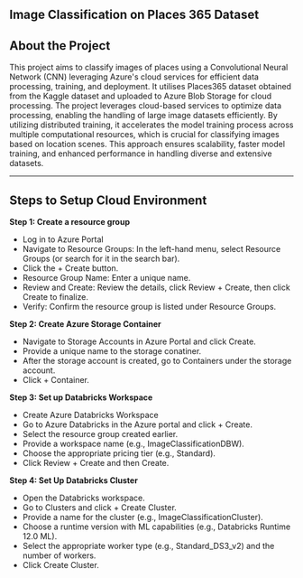 **Image Classification on Places 365 Dataset**
------------------------------------------------
**About the Project**
------------------------------------------------
This project aims to classify images of places using a Convolutional Neural Network (CNN) leveraging Azure's cloud services for efficient data processing, training, and deployment. It utilises Places365 dataset obtained from the Kaggle dataset and uploaded to Azure Blob Storage for cloud processing. The project leverages cloud-based services to optimize data processing, enabling the handling of large image datasets efficiently. By utilizing distributed training, it accelerates the model training process across multiple computational resources, which is crucial for classifying images based on location scenes. This approach ensures scalability, faster model training, and enhanced performance in handling diverse and extensive datasets.

-----------------------------------------------
Steps to Setup Cloud Environment
-----------------------------------------------
**Step 1: Create a resource group**
* Log in to Azure Portal
* Navigate to Resource Groups: In the left-hand menu, select Resource Groups (or search for it in the search bar).
* Click the + Create button.
*	Resource Group Name: Enter a unique name.
* Review and Create: Review the details, click Review + Create, then click Create to finalize.
* Verify: Confirm the resource group is listed under Resource Groups.

**Step 2: Create Azure Storage Container**
* Navigate to Storage Accounts in Azure Portal and click Create.
* Provide a unique name to the storage conatiner.
* After the storage account is created, go to Containers under the storage account.
* Click + Container.

**Step 3: Set up Databricks Workspace**
* Create Azure Databricks Workspace
* Go to Azure Databricks in the Azure portal and click + Create.
* Select the resource group created earlier.
* Provide a workspace name (e.g., ImageClassificationDBW).
* Choose the appropriate pricing tier (e.g., Standard).
* Click Review + Create and then Create.
  
**Step 4: Set Up Databricks Cluster**
* Open the Databricks workspace.
* Go to Clusters and click + Create Cluster.
* Provide a name for the cluster (e.g., ImageClassificationCluster).
* Choose a runtime version with ML capabilities (e.g., Databricks Runtime 12.0 ML).
* Select the appropriate worker type (e.g., Standard_DS3_v2) and the number of workers.
* Click Create Cluster.

